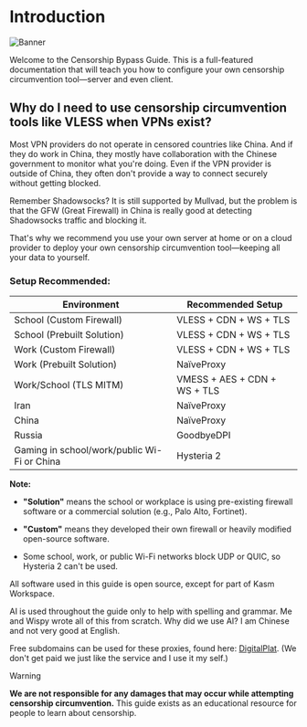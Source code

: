 # Introduction

![Banner](https://files.catbox.moe/1mcjvr.png)

Welcome to the Censorship Bypass Guide. This is a full-featured documentation that will teach you how to configure your own censorship circumvention tool—server and even client.

## Why do I need to use censorship circumvention tools like VLESS when VPNs exist?

Most VPN providers do not operate in censored countries like China. And if they do work in China, they mostly have collaboration with the Chinese government to monitor what you're doing. Even if the VPN provider is outside of China, they often don't provide a way to connect securely without getting blocked.

Remember Shadowsocks? It is still supported by Mullvad, but the problem is that the GFW (Great Firewall) in China is really good at detecting Shadowsocks traffic and blocking it.

That's why we recommend you use your own server at home or on a cloud provider to deploy your own censorship circumvention tool—keeping all your data to yourself.

### Setup Recommended:

| Environment                                   | Recommended Setup                  |
|----------------------------------------------|------------------------------------|
| School (Custom Firewall)                     | VLESS + CDN + WS + TLS             |
| School (Prebuilt Solution)                   | VLESS + CDN + WS + TLS             |
| Work (Custom Firewall)                       | VLESS + CDN + WS + TLS             |
| Work (Prebuilt Solution)                     | NaïveProxy                         |
| Work/School (TLS MITM)                       | VMESS + AES + CDN + WS + TLS       |
| Iran                                          | NaïveProxy                         |
| China                                         | NaïveProxy                         |
| Russia                                        | GoodbyeDPI                         |
| Gaming in school/work/public Wi-Fi or China  | Hysteria 2                         |

**Note:**
- **"Solution"** means the school or workplace is using pre-existing firewall software or a commercial solution (e.g., Palo Alto, Fortinet).

- **"Custom"** means they developed their own firewall or heavily modified open-source software.

- Some school, work, or public Wi-Fi networks block UDP or QUIC, so Hysteria 2 can't be used.


All software used in this guide is open source, except for part of Kasm Workspace.

AI is used throughout the guide only to help with spelling and grammar. Me and Wispy wrote all of this from scratch. Why did we use AI? I am Chinese and not very good at English.

Free subdomains can be used for these proxies, found here: [DigitalPlat](https://dash.domain.digitalplat.org). (We don't get paid we just like the service and I use it my self.)

> [!WARNING]
> **We are not responsible for any damages that may occur while attempting censorship circumvention.** This guide exists as an educational resource for people to learn about censorship.
> 

